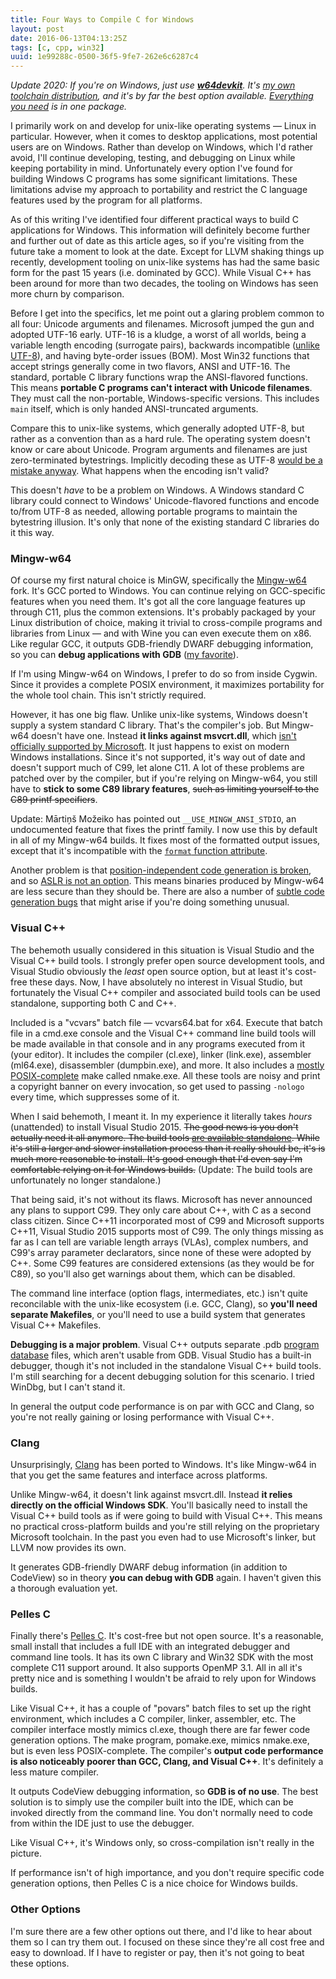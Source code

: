 ```yaml
---
title: Four Ways to Compile C for Windows
layout: post
date: 2016-06-13T04:13:25Z
tags: [c, cpp, win32]
uuid: 1e99288c-0500-36f5-9fe7-262e6c6287c4
---
```


*Update 2020: If you're on Windows, just use [**w64devkit**][w64devkit].
It's [my own toolchain distribution][announce], and it's by far the best
option available. [Everything you need][everything] is in one package.*

I primarily work on and develop for unix-like operating systems —
Linux in particular. However, when it comes to desktop applications,
most potential users are on Windows. Rather than develop on Windows,
which I'd rather avoid, I'll continue developing, testing, and
debugging on Linux while keeping portability in mind. Unfortunately
every option I've found for building Windows C programs has some
significant limitations. These limitations advise my approach to
portability and restrict the C language features used by the program
for all platforms.

As of this writing I've identified four different practical ways to
build C applications for Windows. This information will definitely
become further and further out of date as this article ages, so if
you're visiting from the future take a moment to look at the date.
Except for LLVM shaking things up recently, development tooling on
unix-like systems has had the same basic form for the past 15 years
(i.e. dominated by GCC). While Visual C++ has been around for more
than two decades, the tooling on Windows has seen more churn by
comparison.

Before I get into the specifics, let me point out a glaring problem
common to all four: Unicode arguments and filenames. Microsoft jumped
the gun and adopted UTF-16 early. UTF-16 is a kludge, a worst of all
worlds, being a variable length encoding (surrogate pairs), backwards
incompatible ([unlike UTF-8][utf8]), and having byte-order issues
(BOM). Most Win32 functions that accept strings generally come in two
flavors, ANSI and UTF-16. The standard, portable C library functions
wrap the ANSI-flavored functions. This means **portable C programs
can't interact with Unicode filenames**. They must call the
non-portable, Windows-specific versions. This includes `main` itself,
which is only handed ANSI-truncated arguments.

Compare this to unix-like systems, which generally adopted UTF-8, but
rather as a convention than as a hard rule. The operating system
doesn't know or care about Unicode. Program arguments and filenames
are just zero-terminated bytestrings. Implicitly decoding these as
UTF-8 [would be a mistake anyway][args]. What happens when the
encoding isn't valid?

This doesn't *have* to be a problem on Windows. A Windows standard C
library could connect to Windows' Unicode-flavored functions and
encode to/from UTF-8 as needed, allowing portable programs to maintain
the bytestring illusion. It's only that none of the existing standard
C libraries do it this way.

### Mingw-w64

Of course my first natural choice is MinGW, specifically the
[Mingw-w64][mingw64] fork. It's GCC ported to Windows. You can
continue relying on GCC-specific features when you need them. It's got
all the core language features up through C11, plus the common
extensions. It's probably packaged by your Linux distribution of
choice, making it trivial to cross-compile programs and libraries from
Linux — and with Wine you can even execute them on x86. Like regular
GCC, it outputs GDB-friendly DWARF debugging information, so you can
**debug applications with GDB** ([my favorite][fav]).

If I'm using Mingw-w64 on Windows, I prefer to do so from inside
Cygwin. Since it provides a complete POSIX environment, it maximizes
portability for the whole tool chain. This isn't strictly required.

However, it has one big flaw. Unlike unix-like systems, Windows
doesn't supply a system standard C library. That's the compiler's job.
But Mingw-w64 doesn't have one. Instead **it links against
msvcrt.dll**, which [isn't officially supported by Microsoft][msvcrt].
It just happens to exist on modern Windows installations. Since it's
not supported, it's way out of date and doesn't support much of C99,
let alone C11. A lot of these problems are patched over by the
compiler, but if you're relying on Mingw-w64, you still have to
**stick to some C89 library features**, <s>such as limiting yourself
to the C89 printf specifiers</s>.

Update: Mārtiņš Možeiko has pointed out `__USE_MINGW_ANSI_STDIO`, an
undocumented feature that fixes the printf family. I now use this by
default in all of my Mingw-w64 builds. It fixes most of the formatted
output issues, except that it's incompatible with the [`format`
function attribute][format].

Another problem is that [position-independent code generation is
broken][pie], and so [ASLR is not an option][pie2]. This means
binaries produced by Mingw-w64 are less secure than they should be.
There are also a number of [subtle code generation bugs][gen] that
might arise if you're doing something unusual.

### Visual C++

The behemoth usually considered in this situation is Visual Studio and
the Visual C++ build tools. I strongly prefer open source development
tools, and Visual Studio obviously the *least* open source option, but
at least it's cost-free these days. Now, I have absolutely no interest
in Visual Studio, but fortunately the Visual C++ compiler and
associated build tools can be used standalone, supporting both C and
C++.

Included is a "vcvars" batch file — vcvars64.bat for x64. Execute that
batch file in a cmd.exe console and the Visual C++ command line build
tools will be made available in that console and in any programs
executed from it (your editor). It includes the compiler (cl.exe),
linker (link.exe), assembler (ml64.exe), disassembler (dumpbin.exe),
and more. It also includes a [mostly POSIX-complete][make] make called
nmake.exe. All these tools are noisy and print a copyright banner on
every invocation, so get used to passing `-nologo` every time, which
suppresses some of it.

When I said behemoth, I meant it. In my experience it literally takes
*hours* (unattended) to install Visual Studio 2015. ~~The good news is you
don't actually need it all anymore. The build tools [are available
standalone][vcbt]. While it's still a larger and slower installation
process than it really should be, it's is much more reasonable to
install. It's good enough that I'd even say I'm comfortable relying on
it for Windows builds.~~ (Update: The build tools are unfortunately no
longer standalone.)

That being said, it's not without its flaws. Microsoft has never
announced any plans to support C99. They only care about C++, with C as
a second class citizen. Since C++11 incorporated most of C99 and
Microsoft supports C++11, Visual Studio 2015 supports most of C99. The
only things missing as far as I can tell are variable length arrays
(VLAs), complex numbers, and C99's array parameter declarators, since
none of these were adopted by C++. Some C99 features are considered
extensions (as they would be for C89), so you'll also get warnings about
them, which can be disabled.

The command line interface (option flags, intermediates, etc.) isn't
quite reconcilable with the unix-like ecosystem (i.e. GCC, Clang), so
**you'll need separate Makefiles**, or you'll need to use a build
system that generates Visual C++ Makefiles.

**Debugging is a major problem**. Visual C++ outputs separate .pdb
[program database][pdb] files, which aren't usable from GDB. Visual
Studio has a built-in debugger, though it's not included in the
standalone Visual C++ build tools. I'm still searching for a decent
debugging solution for this scenario. I tried WinDbg, but I can't
stand it.

In general the output code performance is on par with GCC and Clang,
so you're not really gaining or losing performance with Visual C++.

### Clang

Unsurprisingly, [Clang][clang] has been ported to Windows. It's like
Mingw-w64 in that you get the same features and interface across
platforms.

Unlike Mingw-w64, it doesn't link against msvcrt.dll. Instead **it
relies directly on the official Windows SDK**. You'll basically need
to install the Visual C++ build tools as if were going to build with
Visual C++. This means no practical cross-platform builds and you're
still relying on the proprietary Microsoft toolchain. In the past you
even had to use Microsoft's linker, but LLVM now provides its own.

It generates GDB-friendly DWARF debug information (in addition to
CodeView) so in theory **you can debug with GDB** again. I haven't
given this a thorough evaluation yet.

### Pelles C

Finally there's [Pelles C][pellesc]. It's cost-free but not open
source. It's a reasonable, small install that includes a full IDE with
an integrated debugger and command line tools. It has its own C
library and Win32 SDK with the most complete C11 support around. It
also supports OpenMP 3.1. All in all it's pretty nice and is something
I wouldn't be afraid to rely upon for Windows builds.

Like Visual C++, it has a couple of "povars" batch files to set up the
right environment, which includes a C compiler, linker, assembler,
etc. The compiler interface mostly mimics cl.exe, though there are far
fewer code generation options. The make program, pomake.exe, mimics
nmake.exe, but is even less POSIX-complete. The compiler's **output
code performance is also noticeably poorer than GCC, Clang, and Visual
C++**. It's definitely a less mature compiler.

It outputs CodeView debugging information, so **GDB is of no use**.
The best solution is to simply use the compiler built into the IDE,
which can be invoked directly from the command line. You don't
normally need to code from within the IDE just to use the debugger.

Like Visual C++, it's Windows only, so cross-compilation isn't really
in the picture.

If performance isn't of high importance, and you don't require
specific code generation options, then Pelles C is a nice choice for
Windows builds.

### Other Options

I'm sure there are a few other options out there, and I'd like to hear
about them so I can try them out. I focused on these since they're all
cost free and easy to download. If I have to register or pay, then
it's not going to beat these options.


[mingw64]: http://mingw-w64.org/doku.php
[utf8]: http://utf8everywhere.org/
[args]: https://utcc.utoronto.ca/~cks/space/blog/python/Python3UnicodeIssue
[fav]: http://i.imgur.com/zwKGeaa.gif
[msvcrt]: https://blogs.msdn.microsoft.com/oldnewthing/20140411-00/?p=1273
[format]: https://gcc.gnu.org/onlinedocs/gcc/Common-Function-Attributes.html#index-g_t_0040code_007bformat_007d-function-attribute-3318
[pie]: http://thelinuxjedi.blogspot.com/2014/07/tripping-up-using-mingw.html
[pie2]: https://github.com/rust-lang/rust/issues/16514
[gen]: https://gcc.gnu.org/ml/gcc-bugs/2015-05/msg02025.html
[pellesc]: http://www.smorgasbordet.com/pellesc/
[vcbt]: http://landinghub.visualstudio.com/visual-cpp-build-tools
[clang]: http://clang.llvm.org/
[make]: /blog/2016/04/30/
[pdb]: https://en.wikipedia.org/wiki/Program_database
[w64devkit]: https://github.com/skeeto/w64devkit
[announce]: /blog/2020/05/15/
[everything]: /blog/2020/09/25/
